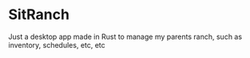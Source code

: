 # SitRanch
Just a desktop app made in Rust to manage my parents ranch, such as inventory, schedules, etc, etc
